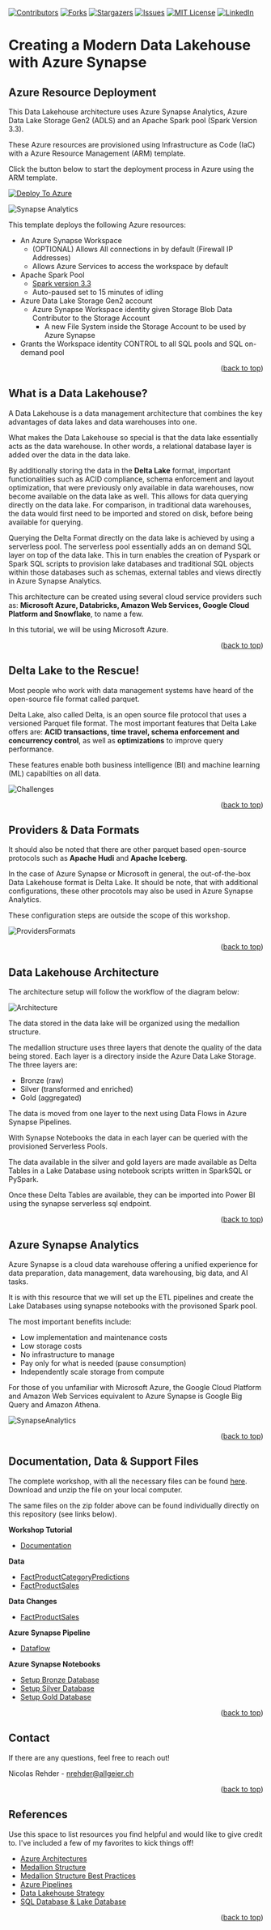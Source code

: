 <a name="readme-top"></a>

<!-- PROJECT SHIELDS -->
<!--
*** I'm using markdown "reference style" links for readability.
*** Reference links are enclosed in brackets [ ] instead of parentheses ( ).
*** See the bottom of this document for the declaration of the reference variables
*** for contributors-url, forks-url, etc. This is an optional, concise syntax you may use.
*** https://www.markdownguide.org/basic-syntax/#reference-style-links
-->
[![Contributors][contributors-shield]][contributors-url]
[![Forks][forks-shield]][forks-url]
[![Stargazers][stars-shield]][stars-url]
[![Issues][issues-shield]][issues-url]
[![MIT License][license-shield]][license-url]
[![LinkedIn][linkedin-shield]][linkedin-url]



<!-- ABOUT THE PROJECT -->
# Creating a Modern Data Lakehouse with Azure Synapse
## Azure Resource Deployment

This Data Lakehouse architecture uses Azure Synapse Analytics, Azure Data Lake Storage Gen2 (ADLS) and an Apache Spark pool (Spark Version 3.3). 

These Azure resources are provisioned using Infrastructure as Code (IaC) with a Azure Resource Management (ARM) template.

Click the button below to start the deployment process in Azure using the ARM template.

[![Deploy To Azure][azure-schield]][azure-url]

![Synapse Analytics](images/Data-Lakehouse.png)

This template deploys the following Azure resources:

- An Azure Synapse Workspace
  - (OPTIONAL) Allows All connections in by default (Firewall IP Addresses)
  - Allows Azure Services to access the workspace by default  
- Apache Spark Pool
  - [Spark version 3.3](https://learn.microsoft.com/en-us/azure/synapse-analytics/spark/apache-spark-33-runtime)
  - Auto-paused set to 15 minutes of idling
- Azure Data Lake Storage Gen2 account
  - Azure Synapse Workspace identity given Storage Blob Data Contributor to the Storage Account
    - A new File System inside the Storage Account to be used by Azure Synapse
- Grants the Workspace identity CONTROL to all SQL pools and SQL on-demand pool

<p align="right">(<a href="#readme-top">back to top</a>)</p>


<!-- GETTING STARTED -->
## What is a Data Lakehouse?

A Data Lakehouse is a data management architecture that combines the key advantages of data lakes and data warehouses into one. 

What makes the Data Lakehouse so special is that the data lake essentially acts as the data warehouse. In other words, a relational database layer is added over the data in the data lake. 

By additionally storing the data in the **Delta Lake** format, important functionalities such as ACID compliance, schema enforcement and layout optimization, that were previously only available in data warehouses, now become available on the data lake as well. This allows for data querying directly on the data lake. For comparison, in traditional data warehouses, the data would first need to be imported and stored on disk, before being available for querying.

Querying the Delta Format directly on the data lake is achieved by using a serverless pool. The serverless pool essentially adds an on demand SQL layer on top of the data lake. This in turn enables the creation of Pyspark or Spark SQL scripts to provision lake databases and traditional SQL objects within those databases such as schemas, external tables and views directly in Azure Synapse Analytics.

This architecture can be created using several cloud service providers such as: **Microsoft Azure, Databricks, Amazon Web Services, Google Cloud Platform and Snowflake**, to name a few.

In this tutorial, we will be using Microsoft Azure.

<p align="right">(<a href="#readme-top">back to top</a>)</p>

## Delta Lake to the Rescue!

Most people who work with data management systems have heard of the open-source file format called parquet.

Delta Lake, also called Delta, is an open source file protocol that uses a versioned Parquet file format. The most important features that Delta Lake offers are: **ACID transactions, time travel, schema enforcement and concurrency control**, as well as **optimizations** to improve query performance. 

These features enable both business intelligence (BI) and machine learning (ML) capabilties on all data.

![Challenges](images/Delta-Lake-Challenges.png)

<p align="right">(<a href="#readme-top">back to top</a>)</p>

## Providers & Data Formats

It should also be noted that there are other parquet based open-source protocols such as **Apache Hudi** and **Apache Iceberg**. 

In the case of Azure Synapse or Microsoft in general, the out-of-the-box Data Lakehouse format is Delta Lake. It should be note, that with additional configurations, these other procotols may also be used in Azure Synapse Analytics. 

These configuration steps are outside the scope of this workshop.

![ProvidersFormats](images/Providers-Formats.png)

<p align="right">(<a href="#readme-top">back to top</a>)</p>

## Data Lakehouse Architecture

The architecture setup will follow the workflow of the diagram below:

![Architecture](images/Data-Lakehouse-Architecture.png)

The data stored in the data lake will be organized using the medallion structure. 

The medallion structure uses three layers that denote the quality of the data being stored. Each layer is a directory inside the Azure Data Lake Storage. The three layers are: 

- Bronze (raw)
- Silver (transformed and enriched)
- Gold (aggregated)
 
The data is moved from one layer to the next using Data Flows in Azure Synapse Pipelines.

With Synapse Notebooks the data in each layer can be queried with the provisioned Serverless Pools. 

The data available in the silver and gold layers are made available as Delta Tables in a Lake Database using notebook scripts written in SparkSQL or PySpark.

Once these Delta Tables are available, they can be imported into Power BI using the synapse serverless sql endpoint.

<p align="right">(<a href="#readme-top">back to top</a>)</p>

## Azure Synapse Analytics

Azure Synapse is a cloud data warehouse offering a unified experience for data preparation, data management, data warehousing, big data, and AI tasks.

It is with this resource that we will set up the ETL pipelines and create the Lake Databases using synapse notebooks with the provisoned Spark pool.

The most important benefits include:

- Low implementation and maintenance costs
- Low storage costs
- No infrastructure to manage
- Pay only for what is needed (pause consumption)
- Independently scale storage from compute

For those of you unfamiliar with Microsoft Azure, the Google Cloud Platform and Amazon Web Services equivalent to Azure Synapse is Google Big Query and Amazon Athena.

![SynapseAnalytics](images/Azure-Synapse-Analytics.png)

<p align="right">(<a href="#readme-top">back to top</a>)</p>

<!-- FILES -->
## Documentation, Data & Support Files

The complete workshop, with all the necessary files can be found [here](Modern-Data-Lakehouse.zip). Download and unzip the file on your local computer.

The same files on the zip folder above can be found individually directly on this repository (see links below).

**Workshop Tutorial**

- [Documentation](documentation/Creating-a-Modern-Data-Lakehouse-with-Azure-Synapse.pdf)

**Data**

- [FactProductCategoryPredictions](data/FactProductCategoryPredictions.csv)
- [FactProductSales](data/FactProductSales.csv)

**Data Changes**

- [FactProductSales](data/changes/FactProductSales.csv)

**Azure Synapse Pipeline**

- [Dataflow](documentation/support/pipeline/TransformDeltaFormat.zip)

**Azure Synapse Notebooks**

- [Setup Bronze Database](documentation/support/notebooks/Setup-Bronze-Database.sql)
- [Setup Silver Database](documentation/support/notebooks/Setup-Silver-Database.sql)
- [Setup Gold Database](documentation/support/notebooks/Setup-Gold-Database.sql)


<p align="right">(<a href="#readme-top">back to top</a>)</p>


<!-- CONTACT -->
## Contact

If there are any questions, feel free to reach out!

Nicolas Rehder - nrehder@allgeier.ch

<p align="right">(<a href="#readme-top">back to top</a>)</p>


<!-- REFERENCES -->
## References

Use this space to list resources you find helpful and would like to give credit to. I've included a few of my favorites to kick things off!

* [Azure Architectures](https://learn.microsoft.com/en-us/azure/architecture/browse/)
* [Medallion Structure](https://learn.microsoft.com/en-us/azure/databricks/lakehouse/medallion)
* [Medallion Structure Best Practices](https://piethein.medium.com/medallion-architecture-best-practices-for-managing-bronze-silver-and-gold-486de7c90055)
* [Azure Pipelines](https://aarfahrayees.medium.com/delta-lake-26e76469322c)
* [Data Lakehouse Strategy](https://techcommunity.microsoft.com/t5/azure-synapse-analytics-blog/building-the-lakehouse-implementing-a-data-lake-strategy-with/ba-p/3612291)
* [SQL Database & Lake Database](https://learn.microsoft.com/en-us/answers/questions/784144/what-is-the-difference-between-sql-database-and-la)

<p align="right">(<a href="#readme-top">back to top</a>)</p>



<!-- MARKDOWN LINKS & IMAGES -->
<!-- https://www.markdownguide.org/basic-syntax/#reference-style-links -->
[contributors-shield]: https://img.shields.io/github/contributors/AllgeierSchweiz/azure-data-lakehouse.svg?style=for-the-badge
[contributors-url]: https://github.com/AllgeierSchweiz/azure-data-lakehouse/graphs/contributors
[forks-shield]: https://img.shields.io/github/forks/AllgeierSchweiz/azure-data-lakehouse.svg?style=for-the-badge
[forks-url]: https://github.com/AllgeierSchweiz/azure-data-lakehouse/network/members
[stars-shield]: https://img.shields.io/github/stars/AllgeierSchweiz/azure-data-lakehouse.svg?style=for-the-badge
[stars-url]: https://github.com/AllgeierSchweiz/azure-data-lakehouse/stargazers
[issues-shield]: https://img.shields.io/github/issues/AllgeierSchweiz/azure-data-lakehouse.svg?style=for-the-badge
[issues-url]: https://github.com/AllgeierSchweiz/azure-data-lakehouse/issues
[license-shield]: https://img.shields.io/github/license/AllgeierSchweiz/azure-data-lakehouse.svg?style=for-the-badge
[license-url]: https://github.com/AllgeierSchweiz/azure-data-lakehouse/blob/master/LICENSE.txt
[linkedin-shield]: https://img.shields.io/badge/-LinkedIn-black.svg?style=for-the-badge&logo=linkedin&colorB=555
[linkedin-url]: https://www.linkedin.com/in/nicolas-a-rehder/
[azure-schield]: https://raw.githubusercontent.com/Azure/azure-quickstart-templates/master/1-CONTRIBUTION-GUIDE/images/deploytoazure.svg?sanitize=true
[azure-url]: https://portal.azure.com/#create/Microsoft.Template/uri/https%3A%2F%2Fraw.githubusercontent.com%2FAllgeierSchweiz%2Fazure-data-lakehouse%2Fmain%2Fazuredeploy.json
[product-screenshot]: images/screenshot.png
[Next.js]: https://img.shields.io/badge/next.js-000000?style=for-the-badge&logo=nextdotjs&logoColor=white
[Next-url]: https://nextjs.org/
[React.js]: https://img.shields.io/badge/React-20232A?style=for-the-badge&logo=react&logoColor=61DAFB
[React-url]: https://reactjs.org/
[Vue.js]: https://img.shields.io/badge/Vue.js-35495E?style=for-the-badge&logo=vuedotjs&logoColor=4FC08D
[Vue-url]: https://vuejs.org/
[Angular.io]: https://img.shields.io/badge/Angular-DD0031?style=for-the-badge&logo=angular&logoColor=white
[Angular-url]: https://angular.io/
[Svelte.dev]: https://img.shields.io/badge/Svelte-4A4A55?style=for-the-badge&logo=svelte&logoColor=FF3E00
[Svelte-url]: https://svelte.dev/
[Laravel.com]: https://img.shields.io/badge/Laravel-FF2D20?style=for-the-badge&logo=laravel&logoColor=white
[Laravel-url]: https://laravel.com
[Bootstrap.com]: https://img.shields.io/badge/Bootstrap-563D7C?style=for-the-badge&logo=bootstrap&logoColor=white
[Bootstrap-url]: https://getbootstrap.com
[JQuery.com]: https://img.shields.io/badge/jQuery-0769AD?style=for-the-badge&logo=jquery&logoColor=white
[JQuery-url]: https://jquery.com 
